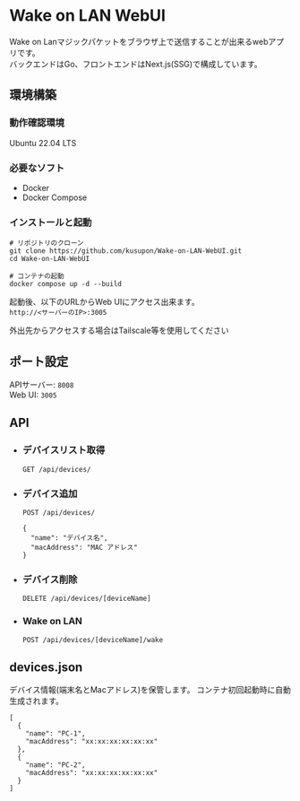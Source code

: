 # Wake on LAN WebUI

Wake on Lanマジックパケットをブラウザ上で送信することが出来るwebアプリです。  
バックエンドはGo、フロントエンドはNext.js(SSG)で構成しています。

## 環境構築

### 動作確認環境
Ubuntu 22.04 LTS  
### 必要なソフト
- Docker  
- Docker Compose

### インストールと起動
```
# リポジトリのクローン
git clone https://github.com/kusupon/Wake-on-LAN-WebUI.git
cd Wake-on-LAN-WebUI

# コンテナの起動
docker compose up -d --build
```
起動後、以下のURLからWeb UIにアクセス出来ます。  
`http://<サーバーのIP>:3005`  

外出先からアクセスする場合はTailscale等を使用してください

## ポート設定

APIサーバー: `8008`  
Web UI: `3005`
## API
- ### デバイスリスト取得
  `GET /api/devices/`
- ### デバイス追加
  `POST /api/devices/`    
  ```
  {
    "name": "デバイス名",
    "macAddress": "MAC アドレス"
  }
  ```
- ### デバイス削除
  `DELETE /api/devices/[deviceName]`   


- ### Wake on LAN
  `POST /api/devices/[deviceName]/wake`  

## devices.json
デバイス情報(端末名とMacアドレス)を保管します。
コンテナ初回起動時に自動生成されます。
```
[
  {
    "name": "PC-1",
    "macAddress": "xx:xx:xx:xx:xx:xx"
  },
  {
    "name": "PC-2",
    "macAddress": "xx:xx:xx:xx:xx:xx"
  }
]
```
